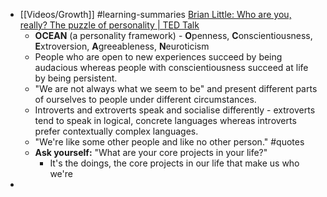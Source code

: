 - [[Videos/Growth]] #learning-summaries [Brian Little: Who are you, really? The puzzle of personality | TED Talk](https://www.ted.com/talks/brian_little_who_are_you_really_the_puzzle_of_personality?language=en)
	- **OCEAN** (a personality framework) - **O**penness, **C**onscientiousness, **E**xtroversion, **A**greeableness, **N**euroticism
	- People who are open to new experiences succeed by being audacious whereas people with conscientiousness succeed at life by being persistent.
	- "We are not always what we seem to be"  and present different parts of ourselves to people under different circumstances.
	- Introverts and extroverts speak and socialise differently - extroverts tend to speak in logical, concrete languages whereas introverts prefer contextually complex languages.
	- "We're like some other people and like no other person." #quotes
	- **Ask yourself:** "What are your core projects in your life?"
		- It's the doings, the core projects in our life that make us who we're
-